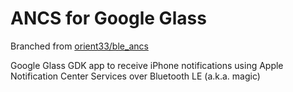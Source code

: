 ANCS for Google Glass
========

Branched from [orient33/ble_ancs](https://github.com/orient33/ble_ancs)

Google Glass GDK app to receive iPhone notifications using Apple Notification Center Services over Bluetooth LE (a.k.a. magic)
